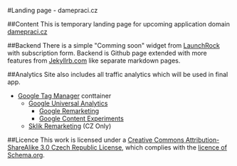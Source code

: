 #Landing page - damepraci.cz

##Content
This is temporary landing page for upcoming application domain 
[damepraci.cz](http://damepraci.cz)

##Backend
There is a simple "Comming soon" widget from [LaunchRock](http://launchrock.com) with subscription form.
Backend is Github page extended with more features from [Jekyllrb.com](http://jekyllrb.com/) like separate markdown pages.

##Analytics
Site also includes all traffic analytics which will be used in final app.
* [Google Tag Manager](https://www.google.com/tagmanager/) conttainer
  * [Google Universal Analytics](http://www.google.com/analytics/)
    * [Google Remarketing](https://www.google.com/ads/innovations/remarketing.html)
    * [Google Content Experiments](https://support.google.com/analytics/answer/1745147?hl=en)
  * [Sklik Remarketing](http://sklik.cz.sblog.cz/2014/01/22/136) (CZ Only)

##Licence
This work is licensed under a [Creative Commons Attribution-ShareAlike 3.0 Czech Republic License](http://creativecommons.org/licenses/by-sa/3.0/cz/), which complies with the [licence of Schema.org](http://schema.org/docs/terms.html).